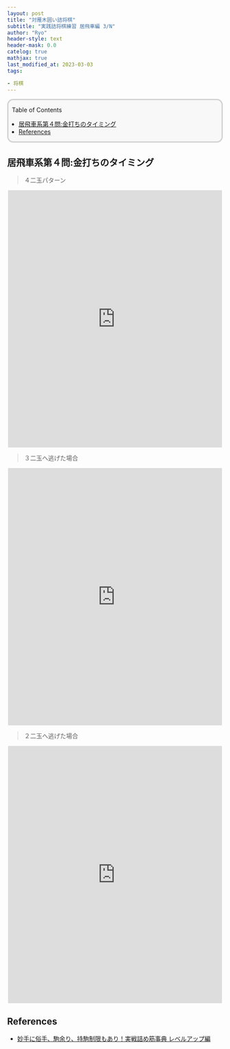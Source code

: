 ```yaml
---
layout: post
title: "対雁木囲い詰将棋"
subtitle: "実践詰将棋練習 居飛車編 3/N"
author: "Ryo"
header-style: text
header-mask: 0.0
catelog: true
mathjax: true
last_modified_at: 2023-03-03
tags:

- 将棋
---
```


<div style='border-radius: 1em; border-style:solid; border-color:#D3D3D3; background-color:#F8F8F8'>
<p class="h4">&nbsp;&nbsp;Table of Contents</p>
<!-- START doctoc generated TOC please keep comment here to allow auto update -->
<!-- DON'T EDIT THIS SECTION, INSTEAD RE-RUN doctoc TO UPDATE -->

- [居飛車系第４問:金打ちのタイミング](#%E5%B1%85%E9%A3%9B%E8%BB%8A%E7%B3%BB%E7%AC%AC%EF%BC%94%E5%95%8F%E9%87%91%E6%89%93%E3%81%A1%E3%81%AE%E3%82%BF%E3%82%A4%E3%83%9F%E3%83%B3%E3%82%B0)
- [References](#references)

<!-- END doctoc generated TOC please keep comment here to allow auto update -->

</div>

## 居飛車系第４問:金打ちのタイミング

> ４二玉パターン

<div class="math display" style="overflow: auto">
<iframe width="500" height="600" src="https://nbviewer.org/github/RyoNakagami/ryonak_kifPlayer/blob/main/kif_html/myoshu_zokusyu_levelup_01_04_A.html" frameborder="0" allow="autoplay; encrypted-media" allowfullscreen></iframe>
</div>

> ３二玉へ逃げた場合

<div class="math display" style="overflow: auto">
<iframe width="500" height="600" src="https://nbviewer.org/github/RyoNakagami/ryonak_kifPlayer/blob/main/kif_html/myoshu_zokusyu_levelup_01_04_B.html" frameborder="0" allow="autoplay; encrypted-media" allowfullscreen></iframe>
</div>

> ２二玉へ逃げた場合

<div class="math display" style="overflow: auto">
<iframe width="500" height="600" src="https://nbviewer.org/github/RyoNakagami/ryonak_kifPlayer/blob/main/kif_html/myoshu_zokusyu_levelup_01_04_C.html" frameborder="0" allow="autoplay; encrypted-media" allowfullscreen></iframe>
</div>


## References

- [妙手に俗手、駒余り、持駒制限もあり！実戦詰め筋事典 レベルアップ編](https://book.mynavi.jp/ec/products/detail/id=112475)